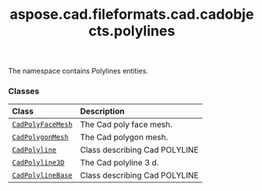 ﻿---
title: aspose.cad.fileformats.cad.cadobjects.polylines
second_title: Aspose.CAD for Python via .NET API References
description: 
type: docs
weight: 10
url: /aspose.cad.fileformats.cad.cadobjects.polylines/
is_root: false
---

The namespace contains Polylines entities.

### Classes
| Class | Description |
| :- | :- |
| [`CadPolyFaceMesh`](/cad/python-net/aspose.cad.fileformats.cad.cadobjects.polylines/cadpolyfacemesh) | The Cad poly face mesh. |
| [`CadPolygonMesh`](/cad/python-net/aspose.cad.fileformats.cad.cadobjects.polylines/cadpolygonmesh) | The Cad polygon mesh. |
| [`CadPolyline`](/cad/python-net/aspose.cad.fileformats.cad.cadobjects.polylines/cadpolyline) | Class describing Cad POLYLINE |
| [`CadPolyline3D`](/cad/python-net/aspose.cad.fileformats.cad.cadobjects.polylines/cadpolyline3d) | The Cad polyline 3 d. |
| [`CadPolylineBase`](/cad/python-net/aspose.cad.fileformats.cad.cadobjects.polylines/cadpolylinebase) | Class describing Cad POLYLINE |


